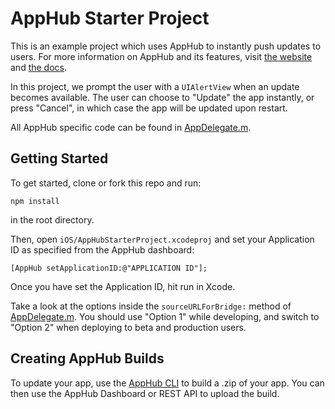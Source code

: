 # AppHub Starter Project

This is an example project which uses AppHub to instantly push updates to users.
For more information on AppHub and its features, visit [the website](https://apphub.io) and
[the docs](https://apphub.io/docs).

In this project, we prompt the user with a `UIAlertView` when an update becomes available. The user can choose to
"Update" the app instantly, or press "Cancel", in which case the app will be updated upon restart.

All AppHub specific code can be found in
[AppDelegate.m](https://github.com/AppHubPlatform/AppHubStarterProject/blob/master/iOS/AppHubStarterProject/AppDelegate.m).

## Getting Started

To get started, clone or fork this repo and run:

    npm install

 in the root directory.

Then, open `iOS/AppHubStarterProject.xcodeproj` and set your Application ID as specified from the
AppHub dashboard:

    [AppHub setApplicationID:@"APPLICATION ID"];

Once you have set the Application ID, hit run in Xcode.

Take a look at the options inside the `sourceURLForBridge:` method of [AppDelegate.m](https://github.com/AppHubPlatform/AppHubStarterProject/blob/master/iOS/AppHubStarterProject/AppDelegate.m#L54).
You should use "Option 1" while developing, and switch to "Option 2" when deploying to beta and production users.

## Creating AppHub Builds

To update your app, use the [AppHub CLI](http://docs.apphub.io/v1.0/docs/apphub-cli) to build a .zip
of your app. You can then use the AppHub Dashboard or REST API to upload the build.


